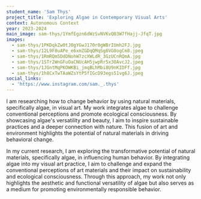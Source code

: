 ```yaml
---
student_name: 'Sam Thys'
project_title: 'Exploring Algae in Contemporary Visual Arts'
context: Autonomous Context
year: 2023-2024
main_image: sam-thys/1YmfEgzn6dWzSvNVKvQ03W7fHajj-JfqT.jpg
images:
  - sam-thys/1PKDqkZw0tJ0gYGwJ170r0gWBrIUmh2FJ.jpg
  - sam-thys/12L9F8uAPe_e6xmZGDqQMqSg6VG0ogCm8.jpeg
  - sam-thys/1RmRQm5DdDNohW7zcXWLdR_3GzUCnRQmA.jpg
  - sam-thys/1STr2WnGFuOaCNUcAH5jwpRr5x3OAvcJ2.jpeg
  - sam-thys/1JGntMqPKOWKBi_jmqBLhMbi8U9nKIDFf.jpg
  - sam-thys/1h8CxTwTAaWZsYtP5fIGcD93egs51vg6J.jpeg
social_links:
  - 'https://www.instagram.com/sam._.thys'
---
```


I am researching how to change behavior by using natural materials, specifically algae, in visual art. My work integrates algae to challenge conventional perceptions and promote ecological consciousness. By showcasing algae's versatility and beauty, I aim to inspire sustainable practices and a deeper connection with nature. This fusion of art and environment highlights the potential of natural materials in driving behavioral change.

In my current research, I am exploring the transformative potential of natural materials, specifically algae, in influencing human behavior. By integrating algae into my visual art practice, I aim to challenge and expand the conventional perceptions of art materials and their impact on sustainability and ecological consciousness. Through this approach, my work not only highlights the aesthetic and functional versatility of algae but also serves as a medium for promoting environmentally responsible behavior.

